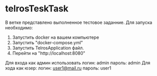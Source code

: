 # telrosTeskTask

В ветке представлено выполненное тестовое заданние. 
Для запуска необходимо:
1. Запустить docker на вашем компьютере
2. Запустить "docker-compose.yml"
3. Запустить TelrosApplication файл.
4. Перейти на "http://localhost:8080"

Для входа как админ использовать 
  логин: admin
  пароль: admin
Для хода как юзер:
  логин: user1@mail.ru
  пароль: user1
